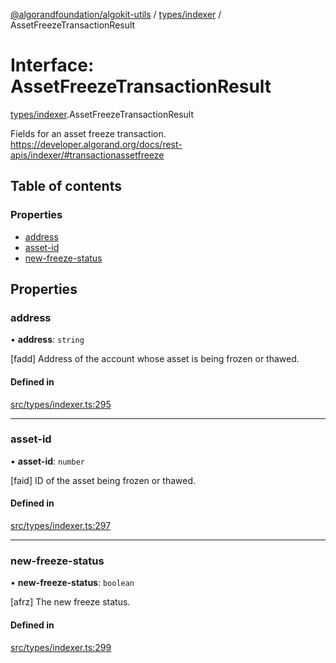 [@algorandfoundation/algokit-utils](../README.md) / [types/indexer](../modules/types_indexer.md) / AssetFreezeTransactionResult

# Interface: AssetFreezeTransactionResult

[types/indexer](../modules/types_indexer.md).AssetFreezeTransactionResult

Fields for an asset freeze transaction. https://developer.algorand.org/docs/rest-apis/indexer/#transactionassetfreeze

## Table of contents

### Properties

- [address](types_indexer.AssetFreezeTransactionResult.md#address)
- [asset-id](types_indexer.AssetFreezeTransactionResult.md#asset-id)
- [new-freeze-status](types_indexer.AssetFreezeTransactionResult.md#new-freeze-status)

## Properties

### address

• **address**: `string`

[fadd] Address of the account whose asset is being frozen or thawed.

#### Defined in

[src/types/indexer.ts:295](https://github.com/algorandfoundation/algokit-utils-ts/blob/main/src/types/indexer.ts#L295)

___

### asset-id

• **asset-id**: `number`

[faid] ID of the asset being frozen or thawed.

#### Defined in

[src/types/indexer.ts:297](https://github.com/algorandfoundation/algokit-utils-ts/blob/main/src/types/indexer.ts#L297)

___

### new-freeze-status

• **new-freeze-status**: `boolean`

[afrz] The new freeze status.

#### Defined in

[src/types/indexer.ts:299](https://github.com/algorandfoundation/algokit-utils-ts/blob/main/src/types/indexer.ts#L299)
